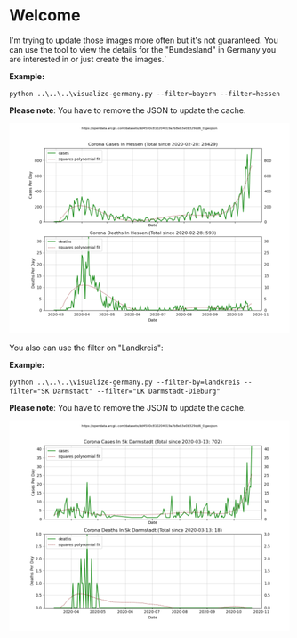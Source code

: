 # Welcome

I'm trying to update those images more often but it's not guaranteed.
You can use the tool to view the details for the "Bundesland" in Germany
you are interested in or just create the images.`

**Example:**

```
python ..\..\..\visualize-germany.py --filter=bayern --filter=hessen
```

**Please note**: You have to remove the JSON to update the cache.

![](covid19-germany-hessen.png)

You also can use the filter on "Landkreis":

**Example:**

```
python ..\..\..\visualize-germany.py --filter-by=landkreis --filter="SK Darmstadt" --filter="LK Darmstadt-Dieburg"
```

**Please note**: You have to remove the JSON to update the cache.

![](covid19-germany-sk-darmstadt.png)
